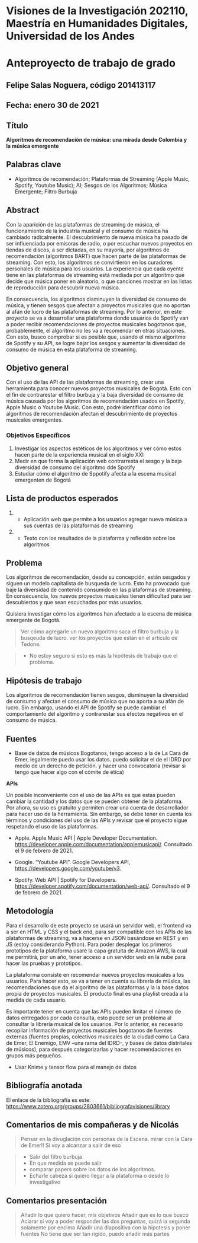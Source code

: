 # Visiones de la Investigación 202110, Maestría en Humanidades Digitales, Universidad de los Andes
# Anteproyecto de trabajo de grado

## Felipe Salas Noguera, código 201413117

## Fecha: enero 30 de 2021

## Título
**Algoritmos de recomendación de música: una mirada desde Colombia y la música emergente**

## Palabras clave
* Algoritmos de recomendación; Plataformas de Streaming (Apple Music, Spotify, Youtube Music); AI; Sesgos de los Algoritmos; Música Emergente; Filtro Burbuja

## Abstract

Con la aparición de las plataformas de streaming de música, el funcionamiento de la industria musical y el consumo de música ha cambiado radicalmente. El descubrimiento de nueva música ha pasado de ser influenciada por emisoras de radio, o por escuchar nuevos proyectos en tiendas de discos, a ser dictadas, en su mayoría, por algoritmos de recomendación (algoritmos BART) que hacen parte de las plataformas de streaming. Con esto, los algoritmos se convirtieron en los curadores personales de música para los usuarios. La experiencia que cada oyente tiene en las plataformas de streaming está mediada por un algoritmo que decide que música poner en aleatorio, o que canciones mostrar en las listas de reproducción para descubrir nueva música.  

En consecuencia, los algoritmos disminuyen la diversidad de consumo de música, y tienen sesgos que afectan a proyectos musicales que no aportan al afán de lucro de las plataformas de streaming. Por lo anterior, en este proyecto se va a desarrollar una plataforma donde usuarios de Spotify van a poder recibir recomendaciones de proyectos musicales bogotanos que, probablemente, el algoritmo no les va a recomendar en otras situaciones. Con esto, busco comprobar si es posible que, usando el mismo algoritmo de Spotify y su API, se logre bajar los sesgos y aumentar la diversidad de consumo de música en esta plataforma de streaming.  


## Objetivo general

Con el uso de las API de las plataformas de streaming, crear una herramienta para conocer nuevos proyectos musicales de Bogotá. Esto con el fin de contrarestar el filtro burbuja y la baja diversidad de consumo de música causada por los algoritmos de recomendación usados en Spotify, Apple Music o Youtube Music. Con esto, podré identificar cómo los algoritmos de recomendación afectan el descubrimiento de proyectos musicales emergentes.

### Objetivos Específicos

1. Investigar los aspectos estéticos de los algoritmos y ver cómo estos hacen parte de la experiencia musical en el siglo XXI
2. Medir en que forma la aplicación web contrarresta el sesgo y la baja diversidad de consumo del algoritmo dde Spotify
3. Estudiar cómo el algoritmo de Sppotify afecta a la escena musical emergenten de Bogotá


## Lista de productos esperados 

1. * Aplicación web que permite a los usuarios agregar nueva música a sus cuentas de las plataformas de streaming
2. * Texto con los resultados de la plataforma y reflexión sobre los algoritmos

## Problema

Los algoritmos de recomendación, desde su concepción, están sesgados y siguen un modelo capitalista de busqueda de lucro. Esto ha provocado que baje la diversidad de contenido consumido en las plataformas de streaming. En consecuencia, los nuevos proyectos musicales tienen dificultad para ser descubiertos y que sean escuchados por más usuarios. 

Quisiera investigar cómo los algoritmos han afectado a la escena de música emergente de Bogotá.

> Ver cómo agregarle un nuevo algoritmo saca el filtro burbuja y la busqeuda de lucro. ver los proyectos que están en el artículo de Tedone. 

> - No estoy seguro si esto es más la hipótesis de trabajo que el problema.

## Hipótesis de trabajo

Los algoritmos de recomendación tienen sesgos, disminuyen la diversidad de consumo y afectan el consumo de música que no aporta a su afán de lucro. Sin embargo, usando el API de Spotify se puede cambiar el comportamiento del algoritmo y contrarestar sus efectos negativos en el consumo de música.

## Fuentes

- Base de datos de músicos Bogotanos, tengo acceso a la de La Cara de Emer, legalmente puedo usar los datos. puedo solicitar el de el IDRD por medio de un derecho de petición. y hacer una convocatoria (revisar si tengo que hacer algo con el cómite de ética)

**APIs**

Un posible inconveniente con el uso de las APIs es que estas pueden cambiar la cantidad y los datos que se pueden obtener de la plataforma. Por ahora, su uso es gratuito y permiten crear una cuenta de desarrollador para hacer uso de la herramienta. Sin embargo, se debe tener en cuenta los términos y condiciones del uso de las APIs y revisar que el proyecto sigue respetando el uso de las plataformas.

* Apple. Apple Music API | Apple Developer Documentation. https://developer.apple.com/documentation/applemusicapi/. Consultado el 9 de febrero de 2021.

* Google. “Youtube API”. Google Developers API, https://developers.google.com/youtube/v3.

* Spotify. Web API | Spotify for Developers. https://developer.spotify.com/documentation/web-api/. Consultado el 9 de febrero de 2021.


## Metodología

Para el desarrollo de este proyecto se usará un servidor web, el frontend va a ser en HTML y CSS y el back end, para ser compatible con los APIs de las plataformas de streaming, va a hacerse en JSON basándose en REST y en JS (estoy considerando Python). Para poder desplegar los primeros prototipos de la plataforma usaré la capa gratuita de Amazon AWS, la cual me permitirá, por un año, tener acceso a un servidor web en la nube para hacer las pruebas y prototipos.  
  
La plataforma consiste en recomendar nuevos proyectos musicales a los usuarios. Para hacer esto, se va a tener en cuenta su librería de música, las recomendaciones que da el algoritmo de las plataformas y la la base datos propia de proyectos musicales. El producto final es una playlist creada a la medida de cada usuario.  
  
Es importante tener en cuenta que las APIs pueden limitar el número de datos entregados por cada consulta, esto puede ser un problema al consultar la librería musical de los usuarios. Por lo anterior, es necesario recopilar información de proyectos musicales bogotanos de fuentes externas (fuentes propias, colectivos musicales de la ciudad como La Cara de Emer, El Enemigo, EMV –una rama del IDRD–, y bases de datos distritales de músicos), para después categorizarlas y hacer recomendaciones en grupos más pequeños.


- Usar Knime y tensor flow para el manejo de datos



## Bibliografía anotada

El enlace de la bibliografía es este: https://www.zotero.org/groups/2803661/bibliografavisiones/library

## Comentarios de mis compañeras y de Nicolás

> Pensar en la divuglación con personas de la Escena. mirar con la Cara de Emer!! 
> Si voy a alcanzar a salir de eso

> - Salir del filtro burbuja 
> - En que medida se puede salir 
> - comparar papers sobre los datos de los algoritmos. 
> - Echarle cabeza si quiero llegar a la plataforma o desde lo investigativo


## Comentarios presentación

> Añadir lo que quiero hacer, mis objetivos
> Añadir que es lo que busco 
> Aclarar si voy a poder responder las dos preguntas, quizá la segunda solamente por encima
> Añadir una diapositiva con la hipotesis y poner fuentes 
> No tiene que ser tan rigido, puedo añadir más partes
